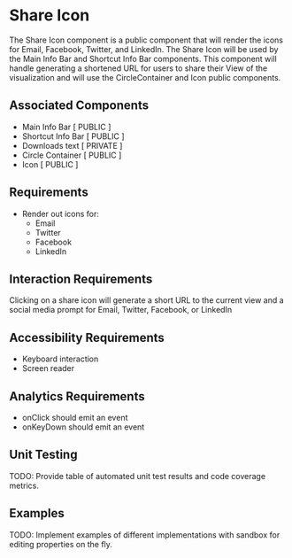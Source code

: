 # Share Icon

The Share Icon component is a public component that will render the icons for Email, Facebook,
Twitter, and LinkedIn. The Share Icon will be used by the Main Info Bar and Shortcut Info Bar
components. This component will handle generating a shortened URL for users to share their View 
of the visualization and will use the CircleContainer and Icon public components.

## Associated Components

* Main Info Bar [ PUBLIC ]
* Shortcut Info Bar [ PUBLIC ]
* Downloads text [ PRIVATE ]
* Circle Container [ PUBLIC ]
* Icon [ PUBLIC ]

## Requirements

* Render out icons for:
  * Email
  * Twitter
  * Facebook
  * LinkedIn

## Interaction Requirements

Clicking on a share icon will generate a short URL to the current view and a social media prompt
  for Email, Twitter, Facebook, or LinkedIn


## Accessibility Requirements

* Keyboard interaction
* Screen reader

## Analytics Requirements

* onClick should emit an event
* onKeyDown should emit an event

## Unit Testing

TODO: Provide table of automated unit test results and code coverage metrics.

## Examples

TODO: Implement examples of different implementations with sandbox for editing
properties on the fly.
